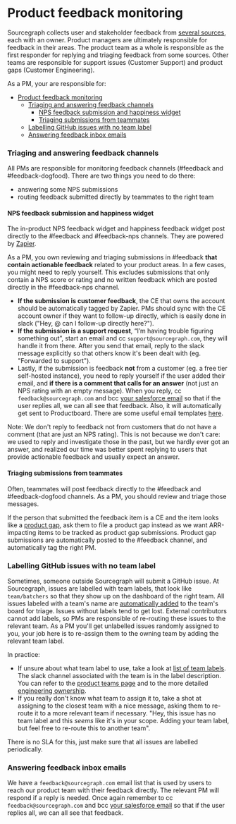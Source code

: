 # Product feedback monitoring

Sourcegraph collects user and stakeholder feedback from [several sources](user_stakeholder_feedback.md), each with an owner. Product managers are ultimately responsible for feedback in their areas. The product team as a whole is responsible as the first responder for replying and triaging feedback from some sources. Other teams are responsible for support issues (Customer Support) and product gaps (Customer Engineering).

As a PM, your are responsible for:

- [Product feedback monitoring](#product-feedback-monitoring)
  - [Triaging and answering feedback channels](#triaging-and-answering-feedback-channels)
    - [NPS feedback submission and happiness widget](#nps-feedback-submission-and-happiness-widget)
    - [Triaging submissions from teammates](#triaging-submissions-from-teammates)
  - [Labelling GitHub issues with no team label](#labelling-github-issues-with-no-team-label)
  - [Answering feedback inbox emails](#answering-feedback-inbox-emails)

### Triaging and answering feedback channels

All PMs are responsible for monitoring feedback channels (#feedback and #feedback-dogfood). There are two things you need to do there:

- answering some NPS submissions
- routing feedback submitted directly by teammates to the right team

#### NPS feedback submission and happiness widget

The in-product NPS feedback widget and happiness feedback widget post directly to the #feedback and #feedback-nps channels. They are powered by [Zapier](https://zapier.com/app/zaps/folder/828861).

As a PM, you own reviewing and triaging submissions in #feedback **that contain actionable feedback** related to your product areas. In a few cases, you might need to reply yourself. This excludes submissions that only contain a NPS score or rating and no written feedback which are posted directly in the #feedback-nps channel.

- **If the submission is customer feedback**, the CE that owns the account should be automatically tagged by Zapier. PMs should sync with the CE account owner if they want to follow-up directly, which is easily done in slack ("Hey, @<ce-owner> can I follow-up directly here?").
- **If the submission is a support request**, “I’m having trouble figuring something out”, start an email and cc `support@sourcegraph.com`, they will handle it from there. After you send that email, reply to the slack message explicitly so that others know it's been dealt with (eg. "Forwarded to support").
- Lastly, if the submission is feedback **not** from a customer (eg. a free tier self-hosted instance), you need to reply yourself if the user added their email, and **if there is a comment that calls for an answer** (not just an NPS rating with an empty message). When you reply, cc `feedback@sourcegraph.com` and bcc [your salesforce email](https://www.google.com/url?q=https://sourcegraph2020.lightning.force.com/lightning/settings/personal/EmailToSalesforceUserSetup/home&sa=D&source=docs&ust=1644257326395356&usg=AOvVaw0KQKoT-nlb8dZb8xk7iyPa) so that if the user replies all, we can all see that feedback. Also, it will automatically get sent to Productboard. There are some useful email templates [here](https://docs.google.com/document/d/1TTRjK-CL38fdCvrVUgRL70agUiwDbQFJXCo8IuJmLls).

Note: We don't reply to feedback not from customers that do not have a comment (that are just an NPS rating). This is not because we don't care: we used to reply and investigate those in the past, but we hardly ever got an answer, and realized our time was better spent replying to users that provide actionable feedback and usually expect an answer.

#### Triaging submissions from teammates

Often, teammates will post feedback directly to the #feedback and #feedback-dogfood channels. As a PM, you should review and triage those messages.

If the person that submitted the feedback item is a CE and the item looks like a [product gap](surfacing_product_feedback.md#what-is-a-product-gap), ask them to file a product gap instead as we want ARR-impacting items to be tracked as product gap submissions. Product gap submissions are automatically posted to the #feedback channel, and automatically tag the right PM.

### Labelling GitHub issues with no team label

Sometimes, someone outside Sourcegraph will submit a GitHub issue. At Sourcegraph, issues are labelled with team labels, that look like `team/batchers` so that they show up on the dashboard of the right team. All issues labeled with a team's name are [automatically added](https://github.com/sourcegraph/sourcegraph/blob/main/.github/workflows/label-move.yml) to the team's board for triage. Issues without labels tend to get lost. External contributors cannot add labels, so PMs are responsible of re-routing these issues to the relevant team. As a PM you'll get unlabelled issues randomly assigned to you, your job here is to re-assign them to the owning team by adding the relevant team label.

In practice:

- If unsure about what team label to use, take a look at [list of team labels](https://github.com/sourcegraph/sourcegraph/labels?q=team+%2F). The slack channel associated with the team is in the label description. You can refer to the [product teams page](../../team/product_teams.md) and to the more detailed [engineering ownership](../../../engineering/dev/process/engineering_ownership.md).
- If you really don't know what team to assign it to, take a shot at assigning to the closest team with a nice message, asking them to re-route it to a more relevant team if necessary. "Hey, this issue has no team label and this _seems_ like it's in your scope. Adding your team label, but feel free to re-route this to another team".

There is no SLA for this, just make sure that all issues are labelled periodically.

### Answering feedback inbox emails

We have a `feedback@sourcegraph.com` email list that is used by users to reach our product team with their feedback directly. The relevant PM will respond if a reply is needed. Once again remember to cc `feedback@sourcegraph.com` and bcc [your salesforce email](https://www.google.com/url?q=https://sourcegraph2020.lightning.force.com/lightning/settings/personal/EmailToSalesforceUserSetup/home&sa=D&source=docs&ust=1644257326395356&usg=AOvVaw0KQKoT-nlb8dZb8xk7iyPa) so that if the user replies all, we can all see that feedback.
